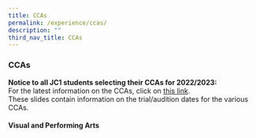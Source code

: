 ```yaml
---
title: CCAs
permalink: /experience/ccas/
description: ""
third_nav_title: CCAs
---
```

### **CCAs**
**Notice to all JC1 students selecting their CCAs for 2022/2023:**<br>
For the latest information on the CCAs, click on [this link](https://docs.google.com/presentation/d/1iKzZrrKP9TpC182T72u44ogV3Re4b6qoRoyzJCxwWDY/edit#slide=id.g7d8fc49b24_73_63). <br>
These slides contain information on the trial/audition dates for the various CCAs.

#### **Visual and Performing Arts**

